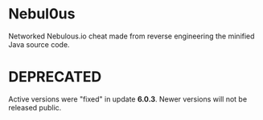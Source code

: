 # Nebul0us
Networked Nebulous.io cheat made from reverse engineering the minified Java source code.

# DEPRECATED
Active versions were "fixed" in update **6.0.3**. Newer versions will not be released public.
